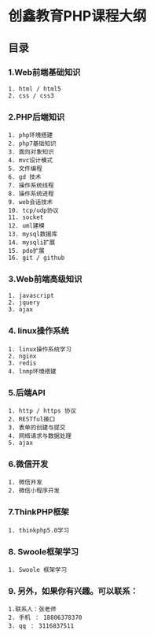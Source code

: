# 	创鑫教育PHP课程大纲

##	目录

### 1.Web前端基础知识
    1. html / html5
    2. css / css3
### 2.PHP后端知识
    1. php环境搭建
    2. php7基础知识
    3. 面向对象知识
    4. mvc设计模式
    5. 文件编程
    6. gd 技术
    7. 操作系统线程
    8. 操作系统进程
    9. web会话技术
    10. tcp/udp协议
    11. socket
    12. uml建模
    13. mysql数据库
    14. mysqli扩展
    15. pdo扩展
    16. git / github
### 3.Web前端高级知识
    1. javascript
    2. jquery
    3. ajax
### 4. linux操作系统
    1. linux操作系统学习
    2. nginx
    3. redis
    4. lnmp环境搭建
### 5.后端API
    1. http / https 协议
    2. RESTful接口
    3. 表单的创建与提交
    4. 网络请求与数据处理
    5. ajax
### 6.微信开发
    1. 微信开发
    2. 微信小程序开发
### 7.ThinkPHP框架
    1. thinkphp5.0学习
### 8. Swoole框架学习
    1. Swoole 框架学习
### 9. 另外，如果你有兴趣。可以联系：
    1.联系人：张老师
    2. 手机 ： 18806378370
    3. qq ： 3116837511 
